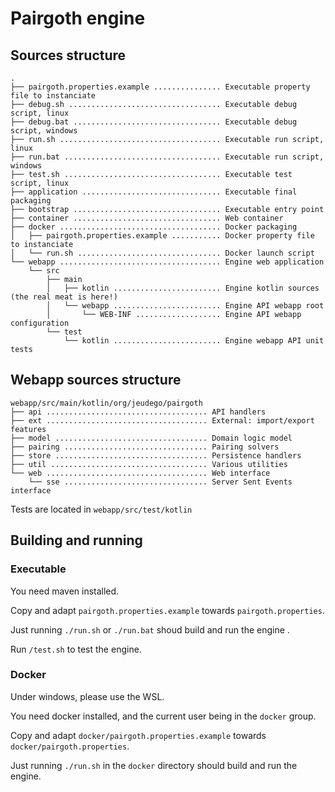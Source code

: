 # Pairgoth engine

## Sources structure

```
.
├── pairgoth.properties.example ............... Executable property file to instanciate
├── debug.sh .................................. Executable debug script, linux
├── debug.bat ................................. Executable debug script, windows
├── run.sh .................................... Executable run script, linux
├── run.bat ................................... Executable run script, windows
├── test.sh ................................... Executable test script, linux
├── application ............................... Executable final packaging
├── bootstrap ................................. Executable entry point
├── container ................................. Web container
├── docker .................................... Docker packaging
│   ├── pairgoth.properties.example ........... Docker property file to instanciate
│   └── run.sh ................................ Docker launch script
└── webapp .................................... Engine web application
    └── src
        ├── main
        │   ├── kotlin ........................ Engine kotlin sources (the real meat is here!)
        │   └── webapp ........................ Engine API webapp root
        │       └── WEB-INF ................... Engine API webapp configuration
        └── test
            └── kotlin ........................ Engine webapp API unit tests
```

## Webapp sources structure

```
webapp/src/main/kotlin/org/jeudego/pairgoth
├── api .................................... API handlers
├── ext .................................... External: import/export features
├── model .................................. Domain logic model
├── pairing ................................ Pairing solvers
├── store .................................. Persistence handlers
├── util ................................... Various utilities
└── web .................................... Web interface
    └── sse ................................ Server Sent Events interface
```

Tests are located in `webapp/src/test/kotlin`

## Building and running

### Executable

You need maven installed.

Copy and adapt `pairgoth.properties.example` towards `pairgoth.properties`.

Just running `./run.sh` or `./run.bat` shoud build and run the engine .

Run `/test.sh` to test the engine.

### Docker

Under windows, please use the WSL.

You need docker installed, and the current user being in the `docker` group.

Copy and adapt `docker/pairgoth.properties.example` towards `docker/pairgoth.properties`.

Just running `./run.sh` in the `docker` directory should build and run the engine.

